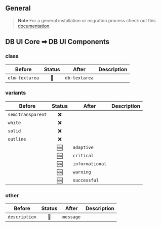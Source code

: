 ## General

> **Note**
> For a general installation or migration process check out
> this [documentation](https://www.npmjs.com/package/@db-ui/components).

## DB UI Core ➡ DB UI Components

### class

| Before         | Status | After         | Description |
| -------------- | :----: | ------------- | ----------- |
| `elm-textarea` |   🔁   | `db-textarea` |             |

### variants

| Before            | Status | After           | Description |
| ----------------- | :----: | --------------- | ----------- |
| `semitransparent` |   ❌   |                 |             |
| `white`           |   ❌   |                 |             |
| `solid`           |   ❌   |                 |             |
| `outline`         |   ❌   |                 |             |
|                   |   🆕   | `adaptive`      |             |
|                   |   🆕   | `critical`      |             |
|                   |   🆕   | `informational` |             |
|                   |   🆕   | `warning`       |             |
|                   |   🆕   | `successful`    |             |

### other

| Before        | Status | After     | Description |
| ------------- | :----: | --------- | ----------- |
| `description` |   🔁   | `message` |             |

